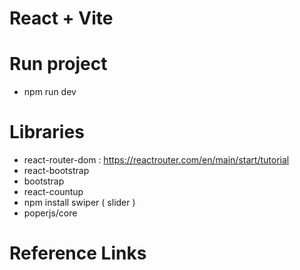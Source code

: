 # React + Vite

# Run project
- npm run dev

# Libraries
- react-router-dom  : https://reactrouter.com/en/main/start/tutorial
- react-bootstrap
- bootstrap
- react-countup
- npm install swiper ( slider )
- poperjs/core


# Reference Links


